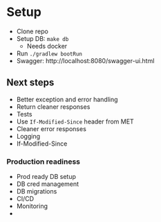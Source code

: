 # Setup

* Clone repo
* Setup DB: `make db`
  * Needs docker
* Run `./gradlew bootRun`
* Swagger: http://localhost:8080/swagger-ui.html

## Next steps

* Better exception and error handling
* Return cleaner responses
* Tests
* Use `If-Modified-Since` header from MET
* Cleaner error responses
* Logging
* If-Modified-Since 

### Production readiness

* Prod ready DB setup
* DB cred management
* DB migrations
* CI/CD
* Monitoring
* 